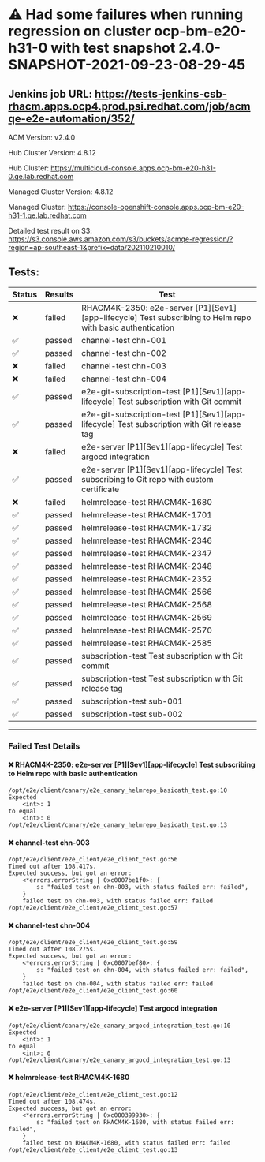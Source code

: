 # :warning: Had some failures when running regression on cluster ocp-bm-e20-h31-0 with test snapshot 2.4.0-SNAPSHOT-2021-09-23-08-29-45 

## Jenkins job URL: https://tests-jenkins-csb-rhacm.apps.ocp4.prod.psi.redhat.com/job/acmqe-e2e-automation/352/


ACM Version: v2.4.0

Hub Cluster Version: 4.8.12

Hub Cluster: https://multicloud-console.apps.ocp-bm-e20-h31-0.qe.lab.redhat.com

Managed Cluster Version: 4.8.12

Managed Cluster: https://console-openshift-console.apps.ocp-bm-e20-h31-1.qe.lab.redhat.com

Detailed test result on S3: https://s3.console.aws.amazon.com/s3/buckets/acmqe-regression/?region=ap-southeast-1&prefix=data/202110210010/

## Tests:

|Status|Results|Test|
|---|---|---|
| :x: | failed | RHACM4K-2350: e2e-server [P1][Sev1][app-lifecycle] Test subscribing to Helm repo with basic authentication |
| :white_check_mark: | passed | channel-test chn-001 |
| :white_check_mark: | passed | channel-test chn-002 |
| :x: | failed | channel-test chn-003 |
| :x: | failed | channel-test chn-004 |
| :white_check_mark: | passed | e2e-git-subscription-test [P1][Sev1][app-lifecycle] Test subscription with Git commit |
| :white_check_mark: | passed | e2e-git-subscription-test [P1][Sev1][app-lifecycle] Test subscription with Git release tag |
| :x: | failed | e2e-server [P1][Sev1][app-lifecycle] Test argocd integration |
| :white_check_mark: | passed | e2e-server [P1][Sev1][app-lifecycle] Test subscribing to Git repo with custom certificate |
| :x: | failed | helmrelease-test RHACM4K-1680 |
| :white_check_mark: | passed | helmrelease-test RHACM4K-1701 |
| :white_check_mark: | passed | helmrelease-test RHACM4K-1732 |
| :white_check_mark: | passed | helmrelease-test RHACM4K-2346 |
| :white_check_mark: | passed | helmrelease-test RHACM4K-2347 |
| :white_check_mark: | passed | helmrelease-test RHACM4K-2348 |
| :white_check_mark: | passed | helmrelease-test RHACM4K-2352 |
| :white_check_mark: | passed | helmrelease-test RHACM4K-2566 |
| :white_check_mark: | passed | helmrelease-test RHACM4K-2568 |
| :white_check_mark: | passed | helmrelease-test RHACM4K-2569 |
| :white_check_mark: | passed | helmrelease-test RHACM4K-2570 |
| :white_check_mark: | passed | helmrelease-test RHACM4K-2585 |
| :white_check_mark: | passed | subscription-test Test subscription with Git commit |
| :white_check_mark: | passed | subscription-test Test subscription with Git release tag |
| :white_check_mark: | passed | subscription-test sub-001 |
| :white_check_mark: | passed | subscription-test sub-002 |


---

### Failed Test Details

#### :x: RHACM4K-2350: e2e-server [P1][Sev1][app-lifecycle] Test subscribing to Helm repo with basic authentication

```
/opt/e2e/client/canary/e2e_canary_helmrepo_basicath_test.go:10
Expected
    <int>: 1
to equal
    <int>: 0
/opt/e2e/client/canary/e2e_canary_helmrepo_basicath_test.go:13
```

#### :x: channel-test chn-003

```
/opt/e2e/client/e2e_client/e2e_client_test.go:56
Timed out after 108.417s.
Expected success, but got an error:
    <*errors.errorString | 0xc0007be1f0>: {
        s: "failed test on chn-003, with status failed err: failed",
    }
    failed test on chn-003, with status failed err: failed
/opt/e2e/client/e2e_client/e2e_client_test.go:57
```

#### :x: channel-test chn-004

```
/opt/e2e/client/e2e_client/e2e_client_test.go:59
Timed out after 108.275s.
Expected success, but got an error:
    <*errors.errorString | 0xc0007bef80>: {
        s: "failed test on chn-004, with status failed err: failed",
    }
    failed test on chn-004, with status failed err: failed
/opt/e2e/client/e2e_client/e2e_client_test.go:60
```

#### :x: e2e-server [P1][Sev1][app-lifecycle] Test argocd integration

```
/opt/e2e/client/canary/e2e_canary_argocd_integration_test.go:10
Expected
    <int>: 1
to equal
    <int>: 0
/opt/e2e/client/canary/e2e_canary_argocd_integration_test.go:13
```

#### :x: helmrelease-test RHACM4K-1680

```
/opt/e2e/client/e2e_client/e2e_client_test.go:12
Timed out after 108.474s.
Expected success, but got an error:
    <*errors.errorString | 0xc000399930>: {
        s: "failed test on RHACM4K-1680, with status failed err: failed",
    }
    failed test on RHACM4K-1680, with status failed err: failed
/opt/e2e/client/e2e_client/e2e_client_test.go:13
```

